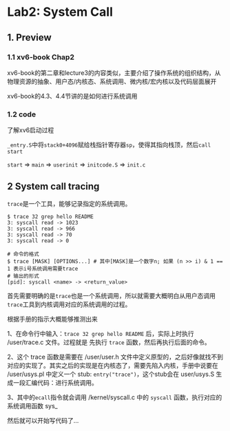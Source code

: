 # Lab2: System Call



## 1. Preview

### 1.1 xv6-book Chap2

xv6-book的第二章和lecture3的内容类似，主要介绍了操作系统的组织结构，从物理资源的抽象、用户态/内核态、系统调用、微内核/宏内核以及代码层面展开

xv6-book的4.3、4.4节讲的是如何进行系统调用

### 1.2 code

了解xv6启动过程

`_entry.S`中将`stack0+4096`赋给栈指针寄存器`sp`，使得其指向栈顶，然后`call start`

`start` => `main` => `userinit` => `initcode.S` => `init.c`



## 2 System call tracing

`trace`是一个工具，能够记录指定的系统调用。

```shell
$ trace 32 grep hello README
3: syscall read -> 1023
3: syscall read -> 966
3: syscall read -> 70
3: syscall read -> 0
```

```shell
# 命令的格式
$ trace [MASK] [OPTIONS...] # 其中[MASK]是一个数字n; 如果 (n >> i) & 1 == 1 表示i号系统调用需要trace
# 输出的形式
[pid]: syscall <name> -> <return_value>
```

首先需要明确的是`trace`也是一个系统调用，所以就需要大概明白从用户态调用`trace`工具到内核调用对应的系统调用的过程。

根据手册的指示大概能够推测出来

1、在命令行中输入：`trace 32 grep hello README` 后，实际上时执行 /user/trace.c 文件。过程就是 先执行 `trace` 函数，然后再执行后面的命令。

2、这个 trace 函数是需要在  /user/user.h 文件中定义原型的，之后好像就找不到对应的实现了。其实之后的实现是在内核态了，需要先陷入内核，手册中说要在 /user/usys.pl 中定义一个 stub: `entry("trace")`，这个stub会在 user/usys.S 生成一段汇编代码：进行系统调用。

3、其中的`ecall`指令就会调用 /kernel/syscall.c 中的 `syscall` 函数，执行对应的系统调用函数 sys_<name>

然后就可以开始写代码了...
